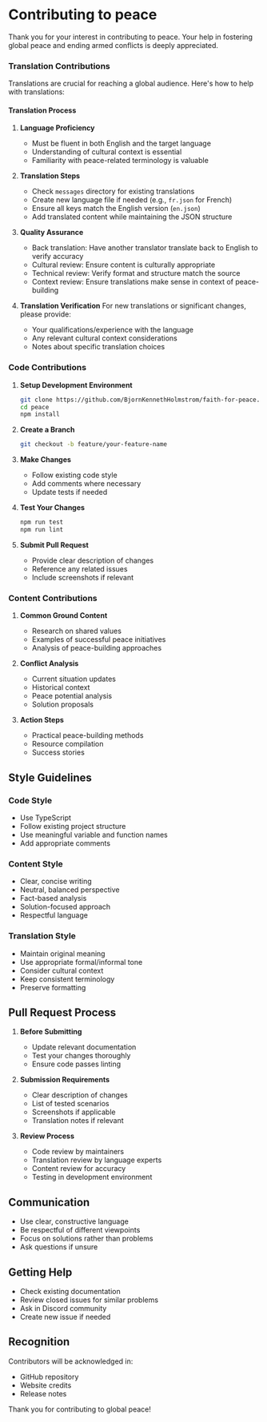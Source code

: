 # Contributing to peace

Thank you for your interest in contributing to peace. Your help in fostering global peace and ending armed conflicts is deeply appreciated.

### Translation Contributions

Translations are crucial for reaching a global audience. Here's how to help with translations:

#### Translation Process
1. **Language Proficiency**
   - Must be fluent in both English and the target language
   - Understanding of cultural context is essential
   - Familiarity with peace-related terminology is valuable

2. **Translation Steps**
   - Check `messages` directory for existing translations
   - Create new language file if needed (e.g., `fr.json` for French)
   - Ensure all keys match the English version (`en.json`)
   - Add translated content while maintaining the JSON structure

3. **Quality Assurance**
   - Back translation: Have another translator translate back to English to verify accuracy
   - Cultural review: Ensure content is culturally appropriate
   - Technical review: Verify format and structure match the source
   - Context review: Ensure translations make sense in context of peace-building

4. **Translation Verification**
   For new translations or significant changes, please provide:
   - Your qualifications/experience with the language
   - Any relevant cultural context considerations
   - Notes about specific translation choices

### Code Contributions

1. **Setup Development Environment**
   ```bash
   git clone https://github.com/BjornKennethHolmstrom/faith-for-peace.git
   cd peace
   npm install
   ```

2. **Create a Branch**
   ```bash
   git checkout -b feature/your-feature-name
   ```

3. **Make Changes**
   - Follow existing code style
   - Add comments where necessary
   - Update tests if needed

4. **Test Your Changes**
   ```bash
   npm run test
   npm run lint
   ```

5. **Submit Pull Request**
   - Provide clear description of changes
   - Reference any related issues
   - Include screenshots if relevant

### Content Contributions

1. **Common Ground Content**
   - Research on shared values
   - Examples of successful peace initiatives
   - Analysis of peace-building approaches

2. **Conflict Analysis**
   - Current situation updates
   - Historical context
   - Peace potential analysis
   - Solution proposals

3. **Action Steps**
   - Practical peace-building methods
   - Resource compilation
   - Success stories

## Style Guidelines

### Code Style
- Use TypeScript
- Follow existing project structure
- Use meaningful variable and function names
- Add appropriate comments

### Content Style
- Clear, concise writing
- Neutral, balanced perspective
- Fact-based analysis
- Solution-focused approach
- Respectful language

### Translation Style
- Maintain original meaning
- Use appropriate formal/informal tone
- Consider cultural context
- Keep consistent terminology
- Preserve formatting

## Pull Request Process

1. **Before Submitting**
   - Update relevant documentation
   - Test your changes thoroughly
   - Ensure code passes linting

2. **Submission Requirements**
   - Clear description of changes
   - List of tested scenarios
   - Screenshots if applicable
   - Translation notes if relevant

3. **Review Process**
   - Code review by maintainers
   - Translation review by language experts
   - Content review for accuracy
   - Testing in development environment

## Communication

- Use clear, constructive language
- Be respectful of different viewpoints
- Focus on solutions rather than problems
- Ask questions if unsure

## Getting Help

- Check existing documentation
- Review closed issues for similar problems
- Ask in Discord community
- Create new issue if needed

## Recognition

Contributors will be acknowledged in:
- GitHub repository
- Website credits
- Release notes

Thank you for contributing to global peace!

